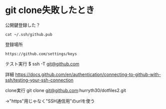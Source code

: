 # git clone失敗したとき

公開鍵登録した？
```
cat ~/.ssh/github.pub
```

登録場所
```
https://github.com/settings/keys
```

テスト実行
$ ssh -T git@github.com

詳細
https://docs.github.com/en/authentication/connecting-to-github-with-ssh/testing-your-ssh-connection

clone実行
git clone git@github.com:hurryth30/dotfiles2.git

→"https"用じゃなく"SSH通信用"のurlを使う
